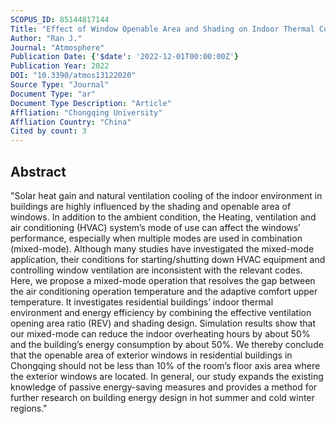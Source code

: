 ```yaml
---
SCOPUS_ID: 85144817144
Title: "Effect of Window Openable Area and Shading on Indoor Thermal Comfort and Energy Efficiency in Residential Buildings with Various Operating Modes"
Author: "Ran J."
Journal: "Atmosphere"
Publication Date: {'$date': '2022-12-01T00:00:00Z'}
Publication Year: 2022
DOI: "10.3390/atmos13122020"
Source Type: "Journal"
Document Type: "ar"
Document Type Description: "Article"
Affliation: "Chongqing University"
Affliation Country: "China"
Cited by count: 3
---
```


## Abstract
"Solar heat gain and natural ventilation cooling of the indoor environment in buildings are highly influenced by the shading and openable area of windows. In addition to the ambient condition, the Heating, ventilation and air conditioning (HVAC) system’s mode of use can affect the windows’ performance, especially when multiple modes are used in combination (mixed-mode). Although many studies have investigated the mixed-mode application, their conditions for starting/shutting down HVAC equipment and controlling window ventilation are inconsistent with the relevant codes. Here, we propose a mixed-mode operation that resolves the gap between the air conditioning operation temperature and the adaptive comfort upper temperature. It investigates residential buildings’ indoor thermal environment and energy efficiency by combining the effective ventilation opening area ratio (REV) and shading design. Simulation results show that our mixed-mode can reduce the indoor overheating hours by about 50% and the building’s energy consumption by about 50%. We thereby conclude that the openable area of exterior windows in residential buildings in Chongqing should not be less than 10% of the room’s floor axis area where the exterior windows are located. In general, our study expands the existing knowledge of passive energy-saving measures and provides a method for further research on building energy design in hot summer and cold winter regions."

